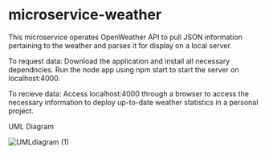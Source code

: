 # microservice-weather

This microservice operates OpenWeather API to pull JSON information pertaining to the weather and parses it for display on a local server.

To request data: Download the application and install all necessary dependncies.  Run the node app using npm start to start the server on localhost:4000.

To recieve data: Access localhost:4000 through a browser to access the necessary information to deploy up-to-date weather statistics in a personal project.

UML Diagram 

![UMLdiagram (1)](https://user-images.githubusercontent.com/98423352/220260890-e95f5151-d243-4b5f-b7a8-a8600f798155.png)
